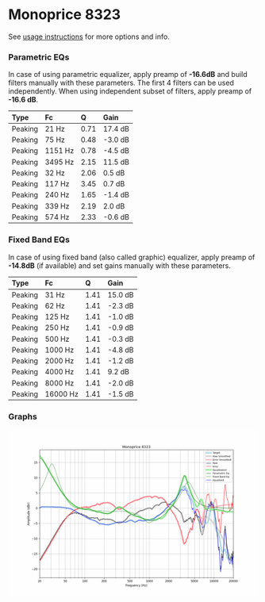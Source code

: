 # Monoprice 8323
See [usage instructions](https://github.com/jaakkopasanen/AutoEq#usage) for more options and info.

### Parametric EQs
In case of using parametric equalizer, apply preamp of **-16.6dB** and build filters manually
with these parameters. The first 4 filters can be used independently.
When using independent subset of filters, apply preamp of **-16.6 dB**.

| Type    | Fc      |    Q | Gain    |
|:--------|:--------|:-----|:--------|
| Peaking | 21 Hz   | 0.71 | 17.4 dB |
| Peaking | 75 Hz   | 0.48 | -3.0 dB |
| Peaking | 1151 Hz | 0.78 | -4.5 dB |
| Peaking | 3495 Hz | 2.15 | 11.5 dB |
| Peaking | 32 Hz   | 2.06 | 0.5 dB  |
| Peaking | 117 Hz  | 3.45 | 0.7 dB  |
| Peaking | 240 Hz  | 1.65 | -1.4 dB |
| Peaking | 339 Hz  | 2.19 | 2.0 dB  |
| Peaking | 574 Hz  | 2.33 | -0.6 dB |

### Fixed Band EQs
In case of using fixed band (also called graphic) equalizer, apply preamp of **-14.8dB**
(if available) and set gains manually with these parameters.

| Type    | Fc       |    Q | Gain    |
|:--------|:---------|:-----|:--------|
| Peaking | 31 Hz    | 1.41 | 15.0 dB |
| Peaking | 62 Hz    | 1.41 | -2.3 dB |
| Peaking | 125 Hz   | 1.41 | -1.0 dB |
| Peaking | 250 Hz   | 1.41 | -0.9 dB |
| Peaking | 500 Hz   | 1.41 | -0.3 dB |
| Peaking | 1000 Hz  | 1.41 | -4.8 dB |
| Peaking | 2000 Hz  | 1.41 | -1.2 dB |
| Peaking | 4000 Hz  | 1.41 | 9.2 dB  |
| Peaking | 8000 Hz  | 1.41 | -2.0 dB |
| Peaking | 16000 Hz | 1.41 | -1.5 dB |

### Graphs
![](./Monoprice%208323.png)